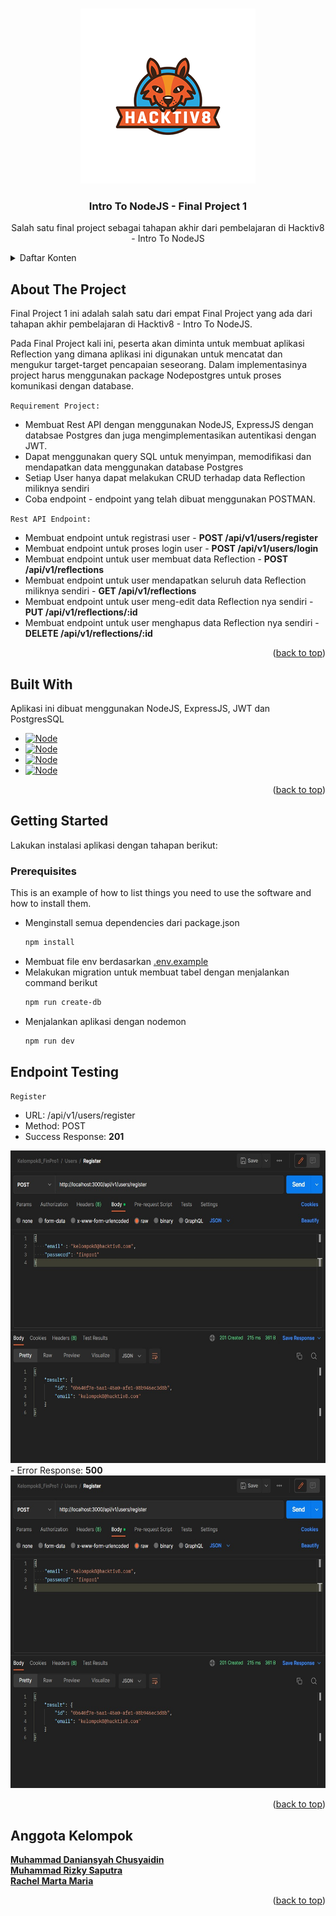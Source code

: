 <a name="readme-top"></a>

<!-- PROJECT LOGO -->
<br />
<div align="center">
  <a href="https://www.hacktiv8.com">
    <img src="readme/hacktiv8.png" alt="Logo" width="280" height="280">
  </a>

  <h3 align="center">Intro To NodeJS - Final Project 1</h3>

  <p align="center">
    Salah satu final project sebagai tahapan akhir dari pembelajaran di Hacktiv8 - Intro To NodeJS
    <br />
  </p>
</div>

<details>
  <summary>Daftar Konten</summary>
  <ol>
    <li>
      <a href="#about-the-project">About The Project</a>
      <ul>
        <li><a href="#built-with">Built With</a></li>
      </ul>
    </li>
    <li>
      <a href="#getting-started">Getting Started</a>
      <ul>
        <li><a href="#prerequisites">Prerequisites</a></li>
        <li><a href="#installation">Installation</a></li>
      </ul>
    </li>
    <li><a href="#usage">Usage</a></li>
    <li><a href="#roadmap">Roadmap</a></li>
    <li><a href="#contributing">Contributing</a></li>
    <li><a href="#license">License</a></li>
    <li><a href="#contact">Contact</a></li>
    <li><a href="#acknowledgments">Acknowledgments</a></li>
  </ol>
</details>

## About The Project

Final Project 1 ini adalah salah satu dari empat Final Project yang ada dari tahapan akhir pembelajaran di Hacktiv8 - Intro To NodeJS.

Pada Final Project kali ini, peserta akan diminta untuk membuat aplikasi Reflection yang dimana aplikasi ini digunakan untuk mencatat dan mengukur target-target pencapaian seseorang. Dalam implementasinya project harus menggunakan package Nodepostgres untuk proses komunikasi dengan database.

`Requirement Project:`

- Membuat Rest API dengan menggunakan NodeJS, ExpressJS dengan databsae Postgres dan juga mengimplementasikan autentikasi dengan JWT.
- Dapat menggunakan query SQL untuk menyimpan, memodifikasi dan mendapatkan data menggunakan database Postgres
- Setiap User hanya dapat melakukan CRUD terhadap data Reflection miliknya sendiri
- Coba endpoint - endpoint yang telah dibuat menggunakan POSTMAN.

`Rest API Endpoint:`

- Membuat endpoint untuk registrasi user - <b>POST /api/v1/users/register</b>
- Membuat endpoint untuk proses login user - <b>POST /api/v1/users/login</b>
- Membuat endpoint untuk user membuat data Reflection - <b>POST /api/v1/reflections</b>
- Membuat endpoint untuk user mendapatkan seluruh data Reflection miliknya sendiri - <b>GET /api/v1/reflections</b>
- Membuat endpoint untuk user meng-edit data Reflection nya sendiri - <b>PUT /api/v1/reflections/:id</b>
- Membuat endpoint untuk user menghapus data Reflection nya sendiri - <b>DELETE /api/v1/reflections/:id</b>

<p align="right">(<a href="#readme-top">back to top</a>)</p>

## Built With

Aplikasi ini dibuat menggunakan NodeJS, ExpressJS, JWT dan PostgresSQL

- [![Node][node.js]][node-url]
- [![Node][express.js]][express-url]
- [![Node][jwt]][jwt-url]
- [![Node][postgre]][postgre-url]

<p align="right">(<a href="#readme-top">back to top</a>)</p>

## Getting Started

Lakukan instalasi aplikasi dengan tahapan berikut:

### Prerequisites

This is an example of how to list things you need to use the software and how to install them.

- Menginstall semua dependencies dari package.json
  ```sh
  npm install
  ```
- Membuat file env berdasarkan <a href=".env.example">.env.example</a>
- Melakukan migration untuk membuat tabel dengan menjalankan command berikut
  ```sh
  npm run create-db
  ```
- Menjalankan aplikasi dengan nodemon
  ```sh
  npm run dev
  ```

## Endpoint Testing

`Register`

- URL: /api/v1/users/register
- Method: POST
- Success Response: <b>201</b>
<div align="center">
    <img src="readme/Register1.jpg" alt="Screenshoot" height="500px" >
</div>
- Error Response: <b>500</b>
<div align="center">
    <img src="readme/Register1.jpg" alt="Screenshoot" height="500px" >
</div>

<p align="right">(<a href="#readme-top">back to top</a>)</p>

## Anggota Kelompok

<a href="https://github.com/Dani27-design"><b>Muhammad Daniansyah Chusyaidin</b></a><br>
<a href="https://github.com/Mythologica404"><b>Muhammad Rizky Saputra</b></a><br>
<a href="https://github.com/aenq"><b>Rachel Marta Maria</b></a><br>

<p align="right">(<a href="#readme-top">back to top</a>)</p>

[node.js]: https://img.shields.io/badge/node.js-6DA55F?style=for-the-badge&logo=node.js&logoColor=white
[node-url]: https://nodejs.org
[express.js]: https://img.shields.io/badge/express.js-%23404d59.svg?style=for-the-badge&logo=express&logoColor=%2361DAFB
[express-url]: https://expressjs.com
[jwt]: https://img.shields.io/badge/JWT-black?style=for-the-badge&logo=JSON%20web%20tokens
[jwt-url]: https://jwt.io
[postgre]: https://img.shields.io/badge/postgres-%23316192.svg?style=for-the-badge&logo=postgresql&logoColor=white
[postgre-url]: https://www.postgresql.org
